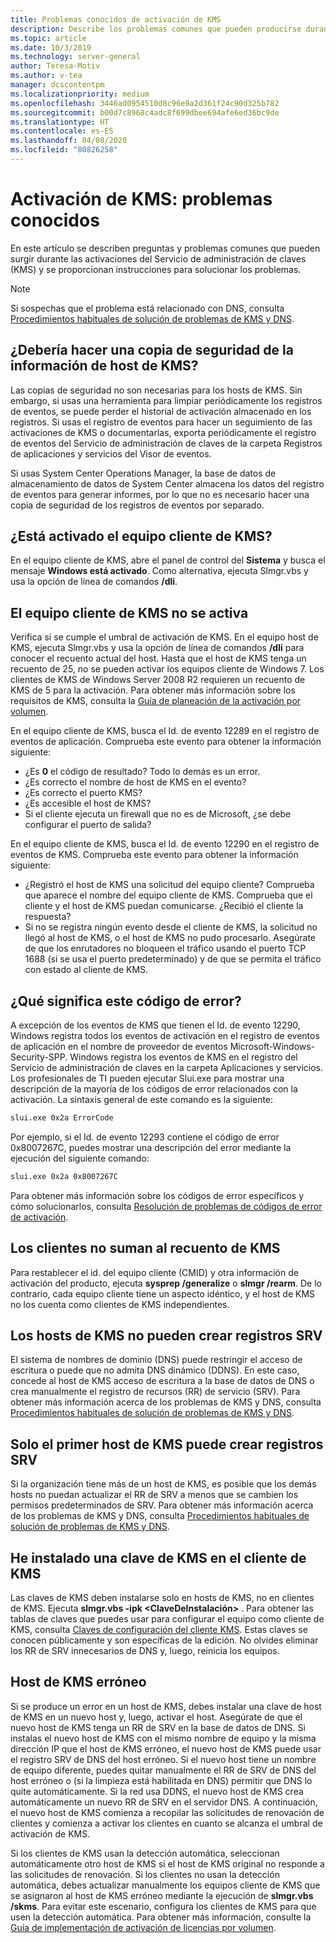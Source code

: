 ```yaml
---
title: Problemas conocidos de activación de KMS
description: Describe los problemas comunes que pueden producirse durante el proceso de activación de KMS, y proporciona soluciones e instrucciones.
ms.topic: article
ms.date: 10/3/2019
ms.technology: server-general
author: Teresa-Motiv
ms.author: v-tea
manager: dcscontentpm
ms.localizationpriority: medium
ms.openlocfilehash: 3446ad0954510d8c96e9a2d361f24c90d325b782
ms.sourcegitcommit: b00d7c8968c4adc8f699dbee694afe6ed36bc9de
ms.translationtype: HT
ms.contentlocale: es-ES
ms.lasthandoff: 04/08/2020
ms.locfileid: "80826258"
---
```

# <a name="kms-activation-known-issues"></a>Activación de KMS: problemas conocidos

En este artículo se describen preguntas y problemas comunes que pueden surgir durante las activaciones del Servicio de administración de claves (KMS) y se proporcionan instrucciones para solucionar los problemas.

> [!NOTE]
> Si sospechas que el problema está relacionado con DNS, consulta [Procedimientos habituales de solución de problemas de KMS y DNS](common-troubleshooting-procedures-kms-dns.md).

## <a name="should-i-back-up-kms-host-information"></a>¿Debería hacer una copia de seguridad de la información de host de KMS?

Las copias de seguridad no son necesarias para los hosts de KMS. Sin embargo, si usas una herramienta para limpiar periódicamente los registros de eventos, se puede perder el historial de activación almacenado en los registros. Si usas el registro de eventos para hacer un seguimiento de las activaciones de KMS o documentarlas, exporta periódicamente el registro de eventos del Servicio de administración de claves de la carpeta Registros de aplicaciones y servicios del Visor de eventos.

Si usas System Center Operations Manager, la base de datos de almacenamiento de datos de System Center almacena los datos del registro de eventos para generar informes, por lo que no es necesario hacer una copia de seguridad de los registros de eventos por separado.

## <a name="is-the-kms-client-computer-activated"></a>¿Está activado el equipo cliente de KMS?

En el equipo cliente de KMS, abre el panel de control del **Sistema** y busca el mensaje **Windows está activado**. Como alternativa, ejecuta Slmgr.vbs y usa la opción de línea de comandos **/dli**.

## <a name="the-kms-client-computer-does-not-activate"></a>El equipo cliente de KMS no se activa

Verifica si se cumple el umbral de activación de KMS. En el equipo host de KMS, ejecuta Slmgr.vbs y usa la opción de línea de comandos **/dli** para conocer el recuento actual del host. Hasta que el host de KMS tenga un recuento de 25, no se pueden activar los equipos cliente de Windows 7. Los clientes de KMS de Windows Server 2008 R2 requieren un recuento de KMS de 5 para la activación. Para obtener más información sobre los requisitos de KMS, consulta la [Guía de planeación de la activación por volumen](https://go.microsoft.com/fwlink/?linkid=155926). 

En el equipo cliente de KMS, busca el Id. de evento 12289 en el registro de eventos de aplicación. Comprueba este evento para obtener la información siguiente:

- ¿Es **0** el código de resultado? Todo lo demás es un error.
- ¿Es correcto el nombre de host de KMS en el evento?
- ¿Es correcto el puerto KMS?
- ¿Es accesible el host de KMS?
- Si el cliente ejecuta un firewall que no es de Microsoft, ¿se debe configurar el puerto de salida?

En el equipo cliente de KMS, busca el Id. de evento 12290 en el registro de eventos de KMS. Comprueba este evento para obtener la información siguiente:

- ¿Registró el host de KMS una solicitud del equipo cliente? Comprueba que aparece el nombre del equipo cliente de KMS. Comprueba que el cliente y el host de KMS puedan comunicarse. ¿Recibió el cliente la respuesta?
- Si no se registra ningún evento desde el cliente de KMS, la solicitud no llegó al host de KMS, o el host de KMS no pudo procesarlo. Asegúrate de que los enrutadores no bloqueen el tráfico usando el puerto TCP 1688 (si se usa el puerto predeterminado) y de que se permita el tráfico con estado al cliente de KMS.

## <a name="what-does-this-error-code-mean"></a>¿Qué significa este código de error?

A excepción de los eventos de KMS que tienen el Id. de evento 12290, Windows registra todos los eventos de activación en el registro de eventos de aplicación en el nombre de proveedor de eventos Microsoft-Windows-Security-SPP. Windows registra los eventos de KMS en el registro del Servicio de administración de claves en la carpeta Aplicaciones y servicios. Los profesionales de TI pueden ejecutar Slui.exe para mostrar una descripción de la mayoría de los códigos de error relacionados con la activación. La sintaxis general de este comando es la siguiente:

```cmd
slui.exe 0x2a ErrorCode
```

Por ejemplo, si el Id. de evento 12293 contiene el código de error 0x8007267C, puedes mostrar una descripción del error mediante la ejecución del siguiente comando:

```cmd
slui.exe 0x2a 0x8007267C
```

Para obtener más información sobre los códigos de error específicos y cómo solucionarlos, consulta [Resolución de problemas de códigos de error de activación](activation-error-codes.md).

## <a name="clients-are-not-adding-to-the-kms-count"></a>Los clientes no suman al recuento de KMS

Para restablecer el id. del equipo cliente (CMID) y otra información de activación del producto, ejecuta **sysprep /generalize** o **slmgr /rearm**. De lo contrario, cada equipo cliente tiene un aspecto idéntico, y el host de KMS no los cuenta como clientes de KMS independientes.

## <a name="kms-hosts-are-unable-to-create-srv-records"></a>Los hosts de KMS no pueden crear registros SRV

El sistema de nombres de dominio (DNS) puede restringir el acceso de escritura o puede que no admita DNS dinámico (DDNS). En este caso, concede al host de KMS acceso de escritura a la base de datos de DNS o crea manualmente el registro de recursos (RR) de servicio (SRV). Para obtener más información acerca de los problemas de KMS y DNS, consulta [Procedimientos habituales de solución de problemas de KMS y DNS](common-troubleshooting-procedures-kms-dns.md).

## <a name="only-the-first-kms-host-is-able-to-create-srv-records"></a>Solo el primer host de KMS puede crear registros SRV

Si la organización tiene más de un host de KMS, es posible que los demás hosts no puedan actualizar el RR de SRV a menos que se cambien los permisos predeterminados de SRV. Para obtener más información acerca de los problemas de KMS y DNS, consulta [Procedimientos habituales de solución de problemas de KMS y DNS](common-troubleshooting-procedures-kms-dns.md).

## <a name="i-installed-a-kms-key-on-the-kms-client"></a>He instalado una clave de KMS en el cliente de KMS

Las claves de KMS deben instalarse solo en hosts de KMS, no en clientes de KMS. Ejecuta **slmgr.vbs -ipk &lt;ClaveDeInstalación&gt;** . Para obtener las tablas de claves que puedes usar para configurar el equipo como cliente de KMS, consulta [Claves de configuración del cliente KMS](KMSclientkeys.md). Estas claves se conocen públicamente y son específicas de la edición. No olvides eliminar los RR de SRV innecesarios de DNS y, luego, reinicia los equipos.

## <a name="a-kms-host-failed"></a>Host de KMS erróneo

Si se produce un error en un host de KMS, debes instalar una clave de host de KMS en un nuevo host y, luego, activar el host. Asegúrate de que el nuevo host de KMS tenga un RR de SRV en la base de datos de DNS. Si instalas el nuevo host de KMS con el mismo nombre de equipo y la misma dirección IP que el host de KMS erróneo, el nuevo host de KMS puede usar el registro SRV de DNS del host erróneo. Si el nuevo host tiene un nombre de equipo diferente, puedes quitar manualmente el RR de SRV de DNS del host erróneo o (si la limpieza está habilitada en DNS) permitir que DNS lo quite automáticamente. Si la red usa DDNS, el nuevo host de KMS crea automáticamente un nuevo RR de SRV en el servidor DNS. A continuación, el nuevo host de KMS comienza a recopilar las solicitudes de renovación de clientes y comienza a activar los clientes en cuanto se alcanza el umbral de activación de KMS.

Si los clientes de KMS usan la detección automática, seleccionan automáticamente otro host de KMS si el host de KMS original no responde a las solicitudes de renovación. Si los clientes no usan la detección automática, debes actualizar manualmente los equipos cliente de KMS que se asignaron al host de KMS erróneo mediante la ejecución de **slmgr.vbs /skms**. Para evitar este escenario, configura los clientes de KMS para que usen la detección automática. Para obtener más información, consulte la [Guía de implementación de activación de licencias por volumen](https://go.microsoft.com/fwlink/?linkid=150083).
